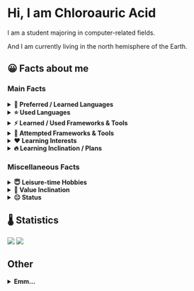 #  Hi, I am Chloroauric Acid
I am a student majoring in computer-related fields. 

And I am currently living in the north hemisphere of the Earth.

## 😀 Facts about me
### Main Facts
<details>
  <summary><b> 🌟 Preferred / Learned Languages</b></summary>
  <pre> C++, Python3, Web Frontend(JavaScript, HTML5, CSS3, WebGL2)</pre>
</details>

<details>
  <summary><b> ⭐ Used Languages</b></summary>
  <pre><b>Frontend:</b> TypeScript
<b>Desktop/Mobile Apps:</b> Java, C#
<b>Operating System:</b> Assembly(NASM)
<b>Shader:</b> GLSL
<b>Earlier:</b> Basic</pre>
</details>

<details>
  <summary><b> ⚡ Learned / Used Frameworks & Tools</b></summary>
  <pre><b>Frontend Technology:</b> Vue.js(v2&v3), Webpack
<b>Computer Vision & Machine Learning:</b> OpenCV, PyTorch, Keras
<b>Computer Graphics:</b> OpenGL/WebGL</pre>
</details>

<details>
  <summary><b> 🔨 Attempted Frameworks & Tools</b></summary>
  <pre><b>Frontend Technology:</b> UI Components(Vuetify, NaiveUI), Axios, Cordova
<b>Computer Vision & Machine Learning:</b> Tensorflow
<b>Computing:</b> CUDA
<b>Other:</b> CMake, Docker</pre>
</details>

<details>
  <summary><b> ❤ Learning Interests</b></summary>
  <pre>Computer Vision / Machine Learning, Computer Graphics, Frontend Design</pre>
</details>

<details>
  <summary><b> 🔥 Learning Inclination / Plans</b></summary>
  <pre><b style="color:red !important">#### In Imagination ? ####</b>: (Tend to learn in leisure time)
<b>Tools & Frameworks</b>: PyTorch, OpenCV, OpenGL/WebGL, other Graphics/Game Engines
<b>Programming Languages</b>: C#, TypeScript
<b>Concepts</b>: XR, Interaction</pre>
<pre>
<b style="color:red !important">#### Subject to the Reality! ####</b>: (Rather to sleep instead of learning them in leisure time)
<b>Tools & Frameworks</b>: Docker</pre>
</details>

### Miscellaneous Facts

<details>
  <summary><b> 😇 Leisure-time Hobbies</b></summary>
  <pre><b>Electronic Games:</b> TCG(Rougelike), RPG(Open World, ARPG, JRPG), SIM/SLG(Sandbox,Tower Defense). (PVE/Single-Player Only)
<b>Surfing the Net:</b> Videos & News & Memes
<b>Watching Anime:</b> Bocchi the Rock! (Currently)
<b>Listening to Music:</b></pre>
</details>

<details>
  <summary><b> 🙂 Value Inclination</b></summary>
  <pre>Hold a neutral stance to many things, maybe?
Dislike over-hyped concepts
Want to break the cage of feudalism.
Embrace the liberty and the order.
Idealist and dreaming for utopia.
Passion should be prior to client requirements
Hate competitions & Prefer cooperations
</pre>
</details>

<details>
  <summary><b> 😐 Status</b></summary>
  <pre>Seems that what I love contradicts to what I do. Some are learnt for work.
Some are learnt with love and some are learnt for academic purpose.
How can I unify these stuffs and avoid being a unprofessional full-stack worker?
Also, getting mad with those damn internet connection and outmoded computer devices!
</pre>
</details>


## 🌡 Statistics<br/>
![](https://github-readme-stats.vercel.app/api/top-langs/?username=aeroraven&line_height=21&theme=vue&layout=compact&langs_count=15)
![](https://github-readme-stats.vercel.app/api?username=aeroraven&show_icons=true)
<!--**Wakatime Statistics**<br/>-->
<!--![](https://github-readme-stats.vercel.app/api/wakatime?username=Aeroraven&layout=compact)-->


## Other<br/>
<details>
<summary><b> Emm... </b></summary>
<img src='https://genshin-card.getloli.com/48/245403823.png?t=114514'></img>
</details>

